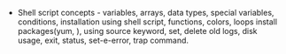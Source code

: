 * Shell script concepts - variables, arrays, data types, special variables, conditions, installation using shell script, functions, colors, loops install packages(yum, ),  using source keyword, set, delete old logs, disk usage, exit, status, set-e-error, trap command.



